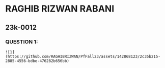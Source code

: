 # RAGHIB RIZWAN RABANI
## 23k-0012

### QUESTION 1:

````
![1](https://github.com/RAGHIBRIZWAN/PfFall23/assets/142868123/2c35b215-2885-4556-bdbe-476282b656bb)

````
